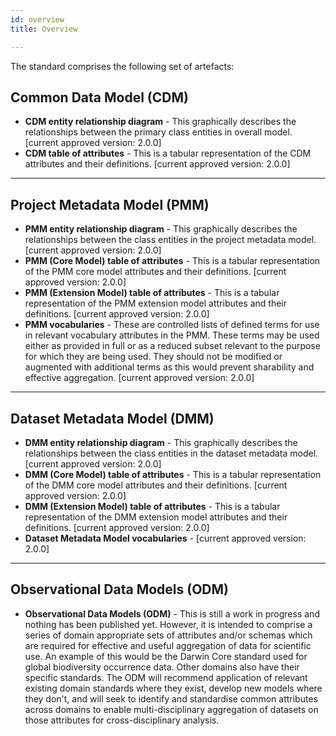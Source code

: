```yaml
---
id: overview
title: Overview

---
```


The standard comprises the following set of artefacts:
## Common Data Model (CDM)
  - **CDM entity relationship diagram** - This graphically describes the relationships between the primary class entities in overall model. [current approved version: 2.0.0]
  - **CDM table of attributes** - This is a tabular representation of the CDM attributes and their definitions. [current approved version: 2.0.0]

---  

## Project Metadata Model (PMM)
  - **PMM entity relationship diagram** - This graphically describes the relationships between the class entities in the project metadata model. [current approved version: 2.0.0]
  - **PMM (Core Model) table of attributes** - This is a tabular representation of the PMM core model attributes and their definitions. [current approved version: 2.0.0]
  - **PMM (Extension Model) table of attributes** - This is a tabular representation of the PMM extension model attributes and their definitions. [current approved version: 2.0.0]
  - **PMM vocabularies** - These are controlled lists of defined terms for use in relevant vocabulary attributes in the PMM. These terms may be used either as provided in full or as a reduced subset relevant to the purpose for which they are being used. They should not be modified or augmented with additional terms as this would prevent sharability and effective aggregation. [current approved version: 2.0.0]
  
--- 

## Dataset Metadata Model (DMM)
  - **DMM entity relationship diagram** - This graphically describes the relationships between the class entities in the dataset metadata model. [current approved version: 2.0.0]
  - **DMM (Core Model) table of attributes** - This is a tabular representation of the DMM core model attributes and their definitions. [current approved version: 2.0.0]
  - **DMM (Extension Model) table of attributes** - This is a tabular representation of the DMM extension model attributes and their definitions. [current approved version: 2.0.0]
  - **Dataset Metadata Model vocabularies** -  [current approved version: 2.0.0]

--- 

## Observational Data Models (ODM)
  - **Observational Data Models (ODM)** - This is still a work in progress and nothing has been published yet. However, it is intended to comprise a series of domain appropriate sets of attributes and/or schemas which are required for effective and useful aggregation of data for scientific use. An example of this would be the Darwin Core standard used for global biodiversity occurrence data. Other domains also have their specific standards. The ODM will recommend application of relevant existing domain standards where they exist, develop new models where they don't, and will seek to identify and standardise common attributes across domains to enable multi-disciplinary aggregation of datasets on those attributes for cross-disciplinary analysis.